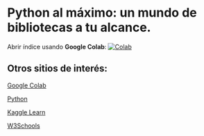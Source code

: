 # Python al máximo: un mundo de bibliotecas a tu alcance.

Abrir índice usando **Google Colab**: [![Colab](https://colab.research.google.com/assets/colab-badge.svg)](https://colab.research.google.com/github/vbatiz/python-tools/blob/main/notebooks/pythontools_00.ipynb)


## Otros sitios de interés:
[Google Colab](http://colab.research.google.com)

[Python](https://www.python.org/)

[Kaggle Learn](https://www.kaggle.com/learn)

[W3Schools](https://www.w3schools.com/)